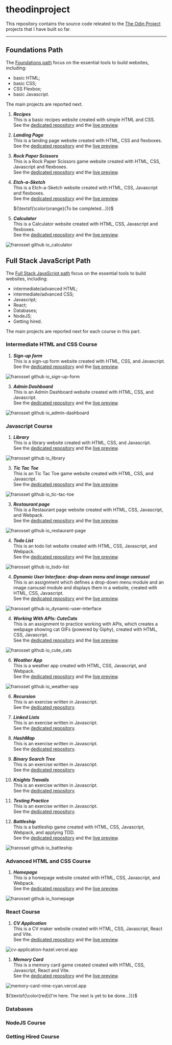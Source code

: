 # theodinproject
This repository contains the source code releated to the [The Odin Project](https://www.theodinproject.com) projects that I have built so far.

---

## Foundations Path

The [Foundations path](https://www.theodinproject.com/paths/foundations/courses/foundations) focus on the essential tools to build websites, including:
* basic HTML;
* basic CSS;
* CSS Flexbox;
* basic Javascript.

The main projects are reported next.

1. ***Recipes***<br/>
This is a basic recipes website created with simple HTML and CSS.<br/>
See the [dedicated repository](https://github.com/frarosset/odin-recipes)
and the [live preview](http://frarosset.github.io/odin-recipes).

3. ***Landing Page***<br/>
This is a landing page website created with HTML, CSS and flexboxes.<br/>
See the [dedicated repository](https://github.com/frarosset/landing-page)
and the [live preview](http://frarosset.github.io/landing-page).

5. ***Rock Paper Scissors***<br/>
This is a Rock Paper Scissors game website created with HTML, CSS, Javascript and flexboxes.<br/>
See the [dedicated repository](https://github.com/frarosset/rock-paper-scissors)
and the [live preview](http://frarosset.github.io/rock-paper-scissors).

7. ***Etch-a-Sketch***<br/>
This is a Etch-a-Sketch website created with HTML, CSS, Javascript and flexboxes.<br/>
See the [dedicated repository](https://github.com/frarosset/etch-a-sketch)
and the [live preview](http://frarosset.github.io/etch-a-sketch).

   ${\textsf{\color{orange}(To be completed...)}}$

9. ***Calculator***<br/>
This is a Calculator website created with HTML, CSS, Javascript and flexboxes.<br/>
See the [dedicated repository](https://github.com/frarosset/calculator)
and the [live preview](http://frarosset.github.io/calculator).

![frarosset github io_calculator](https://github.com/frarosset/calculator/raw/main/screenshot/frarosset.github.io_calculator.png)

## Full Stack JavaScript Path

The [Full Stack JavaScript path](https://www.theodinproject.com/paths/full-stack-javascript) focus on the essential tools to build websites, including:
* intermediate/advanced HTML;
* intermediate/advanced CSS;
* Javascript;
* React;
* Databases;
* NodeJS;
* Getting hired.
  
The main projects are reported next for each course in this part.

### Intermediate HTML and CSS Course

1. ***Sign-up form***<br/>
This is a sign-up form website created with HTML, CSS, and Javascript.<br/>
See the [dedicated repository](https://github.com/frarosset/sign-up-form)
and the [live preview](http://frarosset.github.io/sign-up-form).

![frarosset github io_sign-up-form](https://github.com/frarosset/sign-up-form/raw/main/screenshot/frarosset.github.io_sign-up-form.png)

3. ***Admin Dashboard***<br/>
This is an Admin Dashboard website created with HTML, CSS, and Javascript.<br/>
See the [dedicated repository](https://github.com/frarosset/admin-dashboard)
and the [live preview](http://frarosset.github.io/admin-dashboard).

![frarosset github io_admin-dashboard](https://github.com/frarosset/admin-dashboard/raw/main/screenshot/frarosset.github.io_admin-dashboard.png)

### Javascript Course

1. ***Library***<br/>
This is a library website created with HTML, CSS, and Javascript.<br/>
See the [dedicated repository](https://github.com/frarosset/library)
and the [live preview](http://frarosset.github.io/library).

![frarosset github io_library](https://github.com/frarosset/library/raw/main/screenshot/frarosset.github.io_library.png)

3. ***Tic Tac Toe***<br/>
This is an Tic Tac Toe game website created with HTML, CSS, and Javascript.<br/>
See the [dedicated repository](https://github.com/frarosset/tic-tac-toe)
and the [live preview](http://frarosset.github.io/tic-tac-toe).

![frarosset github io_tic-tac-toe](https://github.com/frarosset/tic-tac-toe/raw/main/screenshot/frarosset.github.io_tic-tac-toe.png)

3. ***Restaurant page***<br/>
This is a Restaurant page website created with HTML, CSS, Javascript, and Webpack.<br/>
See the [dedicated repository](https://github.com/frarosset/restaurant-page)
and the [live preview](http://frarosset.github.io/restaurant-page).

![frarosset github io_restaurant-page](https://github.com/frarosset/restaurant-page/raw/main/src/screenshot/frarosset.github.io_restaurant-page.png)

4. ***Todo List***<br/>
This is an todo list website created with HTML, CSS, Javascript, and Webpack.<br/>
See the [dedicated repository](https://github.com/frarosset/todo-list)
and the [live preview](http://frarosset.github.io/todo-list).

![frarosset github io_todo-list](https://github.com/frarosset/todo-list/raw/main/src/screenshot/frarosset.github.io_todo-list.png)

4. ***Dynamic User Interface: drop-down menu and image carousel***<br/>
This is an assignment which defines a drop-down menu module and an image carousel module and displays them in a website, created with HTML, CSS, Javascript.<br/>
See the [dedicated repository](https://github.com/frarosset/dynamic-user-interface)
and the [live preview](http://frarosset.github.io/dynamic-user-interface).

![frarosset github io_dynamic-user-interface](https://github.com/frarosset/dynamic-user-interface/raw/main/screenshot/frarosset.github.io_dynamic-user-interface.png)

4. ***Working With APIs: CuteCats***<br/>
This is an assignment to practice working with APIs, which creates a webpage showing cat GIFs (powered by Giphy), created with HTML, CSS, Javascript.<br/>
See the [dedicated repository](https://github.com/frarosset/cute-cats)
and the [live preview](http://frarosset.github.io/cute-cats).

![frarosset github io_cute_cats](https://github.com/frarosset/cute-cats/raw/main/screenshot/frarosset.github.io_cute-cats.png)

6. ***Weather App***<br/>
This is a weather app created with HTML, CSS, Javascript, and Webpack.<br/>
See the [dedicated repository](https://github.com/frarosset/weather-app)
and the [live preview](http://frarosset.github.io/weather-app).

![frarosset github io_weather-app](https://github.com/frarosset/weather-app/raw/main/src/screenshot/frarosset.github.io_weather-app.png)

6. ***Recursion***<br/>
This is an exercise written in Javascript.<br/>
See the [dedicated repository](https://github.com/frarosset/recursion).

7. ***Linked Lists***<br/>
This is an exercise written in Javascript.<br/>
See the [dedicated repository](https://github.com/frarosset/linked-lists).

8. ***HashMap***<br/>
This is an exercise written in Javascript.<br/>
See the [dedicated repository](https://github.com/frarosset/hashmap).

9. ***Binary Search Tree***<br/>
This is an exercise written in Javascript.<br/>
See the [dedicated repository](https://github.com/frarosset/binary-search-tree).

10. ***Knights Travails***<br/>
This is an exercise written in Javascript.<br/>
See the [dedicated repository](https://github.com/frarosset/knights-travails).

11. ***Testing Practice***<br/>
This is an exercise written in Javascript.<br/>
See the [dedicated repository](https://github.com/frarosset/testing-practice).

12. ***Battleship***<br/>
This is a battleship game created with HTML, CSS, Javascript, Webpack, and applying TDD.<br/>
See the [dedicated repository](https://github.com/frarosset/battleship)
and the [live preview](http://frarosset.github.io/battleship).

![frarosset github io_battleship](https://github.com/frarosset/battleship/raw/main/src/screenshot/frarosset.github.io_battleship.png)

### Advanced HTML and CSS Course

1. ***Homepage***<br/>
This is a homepage website created with HTML, CSS, Javascript, and Webpack.<br/>
See the [dedicated repository](https://github.com/frarosset/homepage)
and the [live preview](http://frarosset.github.io/homepage).

![frarosset github io_homepage](https://github.com/frarosset/homepage/raw/main/src/screenshot/frarosset.github.io_homepage.png)

### React Course

1. ***CV Application***<br/>
This is a CV maker website created with HTML, CSS, Javascript, React and Vite.<br/>
See the [dedicated repository](https://github.com/frarosset/cv-application)
and the [live preview](http://cv-application-hazel.vercel.app).

![cv-application-hazel.vercel.app](https://github.com/frarosset/cv-application/raw/main/src/screenshot/cv-application-hazel.vercel.app.png)

1. ***Memory Card***<br/>
This is a memory card game created created with HTML, CSS, Javascript, React and Vite.<br/>
See the [dedicated repository](https://github.com/frarosset/memory-card)
and the [live preview](https://memory-card-nine-cyan.vercel.app/).

![memory-card-nine-cyan.vercel.app](https://github.com/frarosset/memory-card/raw/main/public/screenshot/memory-card-nine-cyan.vercel.app_.png)

${\textsf{\color{red}(I'm here. The next is yet to be done...)}}$

### Databases

### NodeJS Course

### Getting Hired Course

